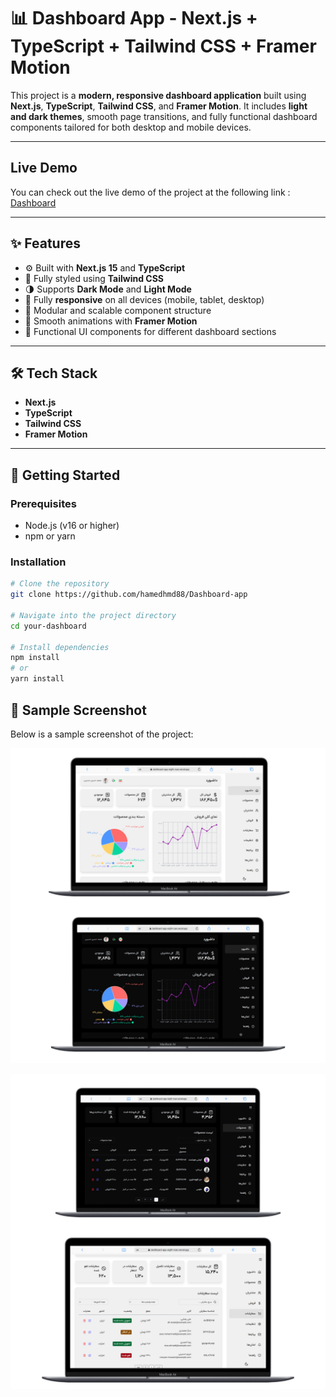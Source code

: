 # 📊 Dashboard App - Next.js + TypeScript + Tailwind CSS + Framer Motion

This project is a **modern, responsive dashboard application** built using **Next.js**, **TypeScript**, **Tailwind CSS**, and **Framer Motion**. It includes **light and dark themes**, smooth page transitions, and fully functional dashboard components tailored for both desktop and mobile devices.

---

## Live Demo
You can check out the live demo of the project at the following link : [Dashboard](https://dashboard-app-seven-nu.vercel.app/)

---

## ✨ Features

- ⚙️ Built with **Next.js 15** and **TypeScript**
- 🎨 Fully styled using **Tailwind CSS**
- 🌗 Supports **Dark Mode** and **Light Mode**
- 📱 Fully **responsive** on all devices (mobile, tablet, desktop)
- 🧩 Modular and scalable component structure
- 💫 Smooth animations with **Framer Motion**
- 🧭 Functional UI components for different dashboard sections

---

## 🛠️ Tech Stack

- **Next.js**
- **TypeScript**
- **Tailwind CSS**
- **Framer Motion**

---

## 🚀 Getting Started

### Prerequisites

- Node.js (v16 or higher)
- npm or yarn

### Installation

```bash
# Clone the repository
git clone https://github.com/hamedhmd88/Dashboard-app

# Navigate into the project directory
cd your-dashboard

# Install dependencies
npm install
# or
yarn install
```

## 📸 Sample Screenshot

Below is a sample screenshot of the project:

![Project Screenshot](public/assets/project0.jpg)

![Project Screenshot](public/assets/project01.jpg)
